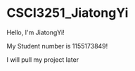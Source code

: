 # CSCI3251_JiatongYi
Hello, I'm JiatongYi!

My Student number is 1155173849!

I will pull my project later
